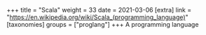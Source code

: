 +++
title = "Scala"
weight = 33
date = 2021-03-06
[extra]
link = "https://en.wikipedia.org/wiki/Scala_(programming_language)"
[taxonomies]
groups = ["proglang"]
+++
A programming language


